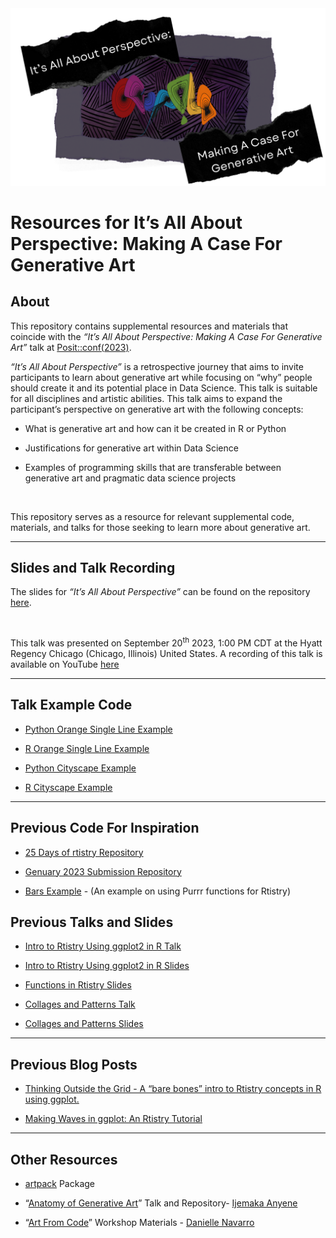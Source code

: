 
<img src="images/case_banner.png" alt="It&apos;s All About Perspective: Making A Case For Generative Art" style="max-width=&apos;100%&apos;"/>

# **Resources for It’s All About Perspective: Making A Case For Generative Art** <br>

## **About**

This repository contains supplemental resources and materials that
coincide with the *“It’s All About Perspective: Making A Case For
Generative Art”* talk at
[Posit::conf(2023)](https://reg.conf.posit.co/flow/posit/positconf23/attendee-portal/page/sessioncatalog?mkt_tok=NzA5LU5YTi03MDYAAAGMOwicGFr63OfPLW6459w4ZAZLBSqhiiUtSbxyBjSRYaSLYKwQtkx9m5FmTJtCnuXqcFpXkHjL7m4dAHmehJo0s1Zq3KTYQvqE3cV1o9Rdp-Q).

*“It’s All About Perspective”* is a retrospective journey that aims to
invite participants to learn about generative art while focusing on
“why” people should create it and its potential place in Data Science.
This talk is suitable for all disciplines and artistic abilities. This
talk aims to expand the participant’s perspective on generative art with
the following concepts:<br>

- What is generative art and how can it be created in R or Python

- Justifications for generative art within Data Science

- Examples of programming skills that are transferable between
  generative art and pragmatic data science projects

<br>

This repository serves as a resource for relevant supplemental code,
materials, and talks for those seeking to learn more about generative
art.

------------------------------------------------------------------------

## **Slides and Talk Recording**

The slides for *“It’s All About Perspective”* can be found on the
repository
[here](https://meghansaha.github.io/a_case_for_genart/#/title-slide).

<br>

This talk was presented on September 20<sup>th</sup> 2023, 1:00 PM CDT
at the Hyatt Regency Chicago (Chicago, Illinois) United States. A
recording of this talk is available on YouTube
[here](https://www.youtube.com/watch?v=48m27OWv-uw)

------------------------------------------------------------------------

## **Talk Example Code**

- [Python Orange Single Line Example](code_examples/orange_line_ex.py)

- [R Orange Single Line Example](code_examples/orange_line_ex.R)

- [Python Cityscape Example](code_examples/cityscape_ex.py)

- [R Cityscape Example](code_examples/cityscape_ex.R)

------------------------------------------------------------------------

## **Previous Code For Inspiration**

- [25 Days of rtistry
  Repository](https://github.com/Meghansaha/25DaysofRtistry)

- [Genuary 2023 Submission
  Repository](https://meghansaha.github.io/genuary_subs/)

- [Bars
  Example](https://github.com/Meghansaha/Functions_in_Rtistry/blob/master/scripts/bars_example.R) -
  (An example on using Purrr functions for Rtistry)

## **Previous Talks and Slides**

- [Intro to Rtistry Using ggplot2 in R Talk](https://lnkd.in/gDcQTK5d)

- [Intro to Rtistry Using ggplot2 in R Slides](https://lnkd.in/ghGDreS8)

- [Functions in Rtistry
  Slides](https://github.com/Meghansaha/Functions_in_Rtistry)

- [Collages and Patterns
  Talk](https://www.youtube.com/watch?v=hc7VaKRcrcY)

- [Collages and Patterns
  Slides](https://meghansaha.github.io/collages_and_patterns/#/title-slide)

------------------------------------------------------------------------

## **Previous Blog Posts**

- [Thinking Outside the Grid - A “bare bones” intro to Rtistry concepts
  in R using
  ggplot.](https://www.thetidytrekker.com/post/thinking-outside-the-grid)

- [Making Waves in ggplot: An Rtistry
  Tutorial](https://thetidytrekker.com/post/making-waves/making-waves)

------------------------------------------------------------------------

## **Other Resources**

- [artpack](https://meghansaha.github.io/artpack/) Package

- “[Anatomy of Generative
  Art](https://github.com/Ijeamakaanyene/anatomy_of_generative_art)”
  Talk and Repository- [Ijemaka Anyene](https://ijeamaka.art/portfolio/)

- “[Art From Code](https://art-from-code.netlify.app/)” Workshop
  Materials - [Danielle Navarro](https://djnavarro.net/)
